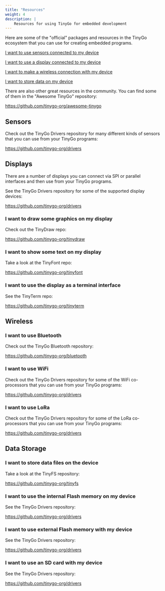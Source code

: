 ```yaml
---
title: "Resources"
weight: 4
description: |
    Resources for using TinyGo for embedded development
---
```


Here are some of the "official" packages and resources in the TinyGo ecosystem that you can use for creating embedded programs.

[I want to use sensors connected to my device](#sensors)

[I want to use a display connected to my device](#displays)

[I want to make a wireless connection with my device](#sensors)

[I want to store data on my device](#sensors)

There are also other great resources in the community. You can find some of them in the "Awesome TinyGo" repository:

https://github.com/tinygo-org/awesome-tinygo


## Sensors

Check out the TinyGo Drivers repository for many different kinds of sensors that you can use from your TinyGo programs:

https://github.com/tinygo-org/drivers


## Displays

There are a number of displays you can connect via SPI or parallel interfaces and then use from your TinyGo programs.

See the TinyGo Drivers repository for some of the supported display devices:

https://github.com/tinygo-org/drivers

### I want to draw some graphics on my display

Check out the TinyDraw repo:

https://github.com/tinygo-org/tinydraw

### I want to show some text on my display

Take a look at the TinyFont repo:

https://github.com/tinygo-org/tinyfont

### I want to use the display as a terminal interface

See the TinyTerm repo:

https://github.com/tinygo-org/tinyterm


## Wireless

### I want to use Bluetooth

Check out the TinyGo Bluetooth repository:

https://github.com/tinygo-org/bluetooth

### I want to use WiFi

Check out the TinyGo Drivers repository for some of the WiFi co-processors that you can use from your TinyGo programs:

https://github.com/tinygo-org/drivers

### I want to use LoRa

Check out the TinyGo Drivers repository for some of the LoRa co-processors that you can use from your TinyGo programs:

https://github.com/tinygo-org/drivers


## Data Storage

### I want to store data files on the device

Take a look at the TinyFS repository:

https://github.com/tinygo-org/tinyfs

### I want to use the internal Flash memory on my device

See the TinyGo Drivers repository:

https://github.com/tinygo-org/drivers

### I want to use external Flash memory with my device

See the TinyGo Drivers repository:

https://github.com/tinygo-org/drivers

### I want to use an SD card with my device

See the TinyGo Drivers repository:

https://github.com/tinygo-org/drivers

